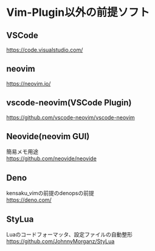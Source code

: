 # Vim-Plugin以外の前提ソフト

## VSCode

<https://code.visualstudio.com/>

## neovim

<https://neovim.io/>

## vscode-neovim(VSCode Plugin)

<https://github.com/vscode-neovim/vscode-neovim>

## Neovide(neovim GUI)

簡易メモ用途  
<https://github.com/neovide/neovide>

## Deno

kensaku_vimの前提のdenopsの前提  
<https://deno.com/>

## StyLua

Luaのコードフォーマッタ、設定ファイルの自動整形  
<https://github.com/JohnnyMorganz/StyLua>

